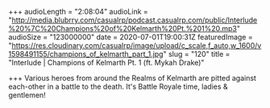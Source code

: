 +++
audioLength = "2:08:04"
audioLink = "http://media.blubrry.com/casualrp/podcast.casualrp.com/public/Interlude%20%7C%20Champions%20of%20Kelmarth%20Pt.%201%20.mp3"
audioSize = "123000000"
date = 2020-07-01T19:00:31Z
featuredImage = "https://res.cloudinary.com/casualrp/image/upload/c_scale,f_auto,w_1600/v1598491155/champions_of_kelmarth_part_1.jpg"
slug = "120"
title = "Interlude | Champions of Kelmarth Pt. 1 (ft. Mykah Drake)"

+++
Various heroes from around the Realms of Kelmarth are pitted against each-other in a battle to the death. It's Battle Royale time, ladies & gentlemen!